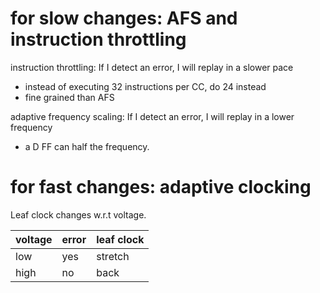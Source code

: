 # for slow changes: AFS and instruction throttling

instruction throttling: If I detect an error, I will replay in a slower pace 
- instead of executing 32 instructions per CC, do 24 instead
- fine grained than AFS 

adaptive frequency scaling: If I detect an error, I will replay in a lower frequency
- a D FF can half the frequency. 


# for fast changes: adaptive clocking

Leaf clock changes w.r.t voltage. 

| voltage | error | leaf clock |
| ------- | ----- | ---------- |
| low     | yes   | stretch    |
| high    | no    | back       | 
